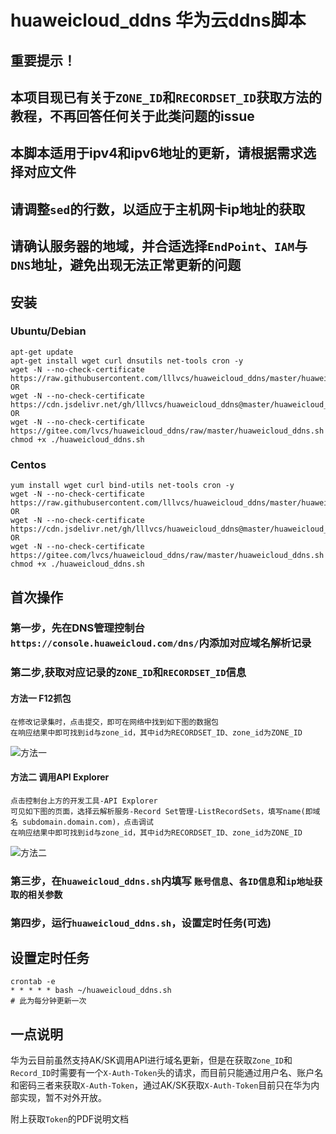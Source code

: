 # huaweicloud_ddns  华为云ddns脚本
## 重要提示！
## 本项目现已有关于```ZONE_ID```和```RECORDSET_ID```获取方法的教程，不再回答任何关于此类问题的issue
## 本脚本适用于ipv4和ipv6地址的更新，请根据需求选择对应文件
## 请调整```sed```的行数，以适应于主机网卡ip地址的获取
## 请确认服务器的地域，并合适选择```EndPoint```、```IAM```与```DNS```地址，避免出现无法正常更新的问题
## 安装
### Ubuntu/Debian
```
apt-get update
apt-get install wget curl dnsutils net-tools cron -y
wget -N --no-check-certificate https://raw.githubusercontent.com/lllvcs/huaweicloud_ddns/master/huaweicloud_ddns.sh
OR
wget -N --no-check-certificate https://cdn.jsdelivr.net/gh/lllvcs/huaweicloud_ddns@master/huaweicloud_ddns.sh
OR
wget -N --no-check-certificate https://gitee.com/lvcs/huaweicloud_ddns/raw/master/huaweicloud_ddns.sh
chmod +x ./huaweicloud_ddns.sh
```
### Centos
```
yum install wget curl bind-utils net-tools cron -y
wget -N --no-check-certificate https://raw.githubusercontent.com/lllvcs/huaweicloud_ddns/master/huaweicloud_ddns.sh
OR
wget -N --no-check-certificate https://cdn.jsdelivr.net/gh/lllvcs/huaweicloud_ddns@master/huaweicloud_ddns.sh
OR
wget -N --no-check-certificate https://gitee.com/lvcs/huaweicloud_ddns/raw/master/huaweicloud_ddns.sh
chmod +x ./huaweicloud_ddns.sh
```
## 首次操作
### 第一步，先在DNS管理控制台```https://console.huaweicloud.com/dns/```内添加对应域名解析记录
### 第二步,获取对应记录的```ZONE_ID```和```RECORDSET_ID```信息
#### 方法一 F12抓包
```
在修改记录集时，点击提交，即可在网络中找到如下图的数据包
在响应结果中即可找到id与zone_id，其中id为RECORDSET_ID、zone_id为ZONE_ID
```
![方法一](https://cdn.jsdelivr.net/gh/lllvcs/huaweicloud_ddns@master/img/1.jpg)
#### 方法二 调用API Explorer
```
点击控制台上方的开发工具-API Explorer
可见如下图的页面，选择云解析服务-Record Set管理-ListRecordSets，填写name(即域名 subdomain.domain.com)，点击调试
在响应结果中即可找到id与zone_id，其中id为RECORDSET_ID、zone_id为ZONE_ID
```
![方法二](https://cdn.jsdelivr.net/gh/lllvcs/huaweicloud_ddns@master/img/2.jpg)
### 第三步，在```huaweicloud_ddns.sh```内填写 ```账号信息```、```各ID信息```和```ip地址获取的相关参数```
### 第四步，运行```huaweicloud_ddns.sh```，设置定时任务(可选)
## 设置定时任务
```
crontab -e
* * * * * bash ~/huaweicloud_ddns.sh
# 此为每分钟更新一次
```
## 一点说明
华为云目前虽然支持AK/SK调用API进行域名更新，但是在获取```Zone_ID```和```Record_ID```时需要有一个```X-Auth-Token```头的请求，而目前只能通过用户名、账户名和密码三者来获取```X-Auth-Token```，通过AK/SK获取```X-Auth-Token```目前只在华为内部实现，暂不对外开放。

附上获取```Token```的PDF说明文档